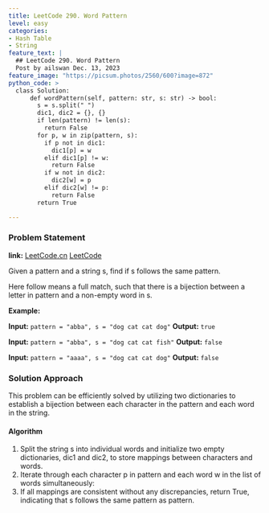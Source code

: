 ```yaml
---
title: LeetCode 290. Word Pattern
level: easy
categories:
- Hash Table
- String
feature_text: |
  ## LeetCode 290. Word Pattern
  Post by ailswan Dec. 13, 2023
feature_image: "https://picsum.photos/2560/600?image=872"
python_code: >
  class Solution:
      def wordPattern(self, pattern: str, s: str) -> bool:
        s = s.split(" ")
        dic1, dic2 = {}, {}
        if len(pattern) != len(s):
          return False
        for p, w in zip(pattern, s):
          if p not in dic1:
            dic1[p] = w
          elif dic1[p] != w:
            return False
          if w not in dic2:
            dic2[w] = p
          elif dic2[w] != p:
            return False
        return True

---
```


### Problem Statement
**link:**
[LeetCode.cn](https://leetcode.cn/problems/word-pattern/)
[LeetCode](https://leetcode.com/problems/word-pattern/)

Given a pattern and a string s, find if s follows the same pattern.

Here follow means a full match, such that there is a bijection between a letter in pattern and a non-empty word in s.

 
**Example:**

**Input:** `pattern = "abba", s = "dog cat cat dog"`
**Output:** `true`
 
**Input:** `pattern = "abba", s = "dog cat cat fish"`
**Output:** `false`

**Input:** `pattern = "aaaa", s = "dog cat cat dog"`
**Output:** `false`

### Solution Approach
This problem can be efficiently solved by utilizing two dictionaries to establish a bijection between each character in the pattern and each word in the string.

#### Algorithm
1. Split the string s into individual words and initialize two empty dictionaries, dic1 and dic2, to store mappings between characters and words.
2. Iterate through each character p in pattern and each word w in the list of words simultaneously:
3. If all mappings are consistent without any discrepancies, return True, indicating that s follows the same pattern as pattern.